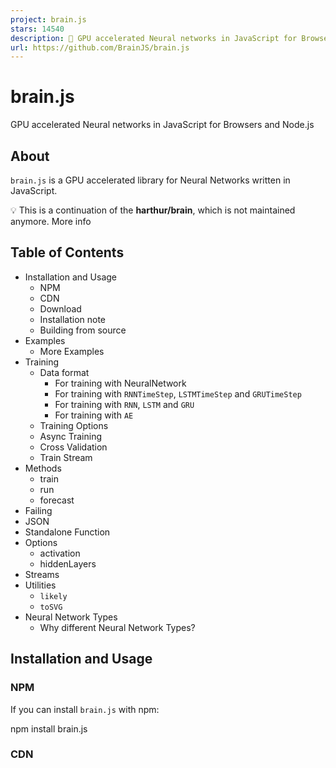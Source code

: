 ```yaml
---
project: brain.js
stars: 14540
description: 🤖 GPU accelerated Neural networks in JavaScript for Browsers and Node.js
url: https://github.com/BrainJS/brain.js
---
```


brain.js
========

GPU accelerated Neural networks in JavaScript for Browsers and Node.js

About
-----

`brain.js` is a GPU accelerated library for Neural Networks written in JavaScript.

💡 This is a continuation of the **harthur/brain**, which is not maintained anymore. More info

Table of Contents
-----------------

-   Installation and Usage
    -   NPM
    -   CDN
    -   Download
    -   Installation note
    -   Building from source
-   Examples
    -   More Examples
-   Training
    -   Data format
        -   For training with NeuralNetwork
        -   For training with `RNNTimeStep`, `LSTMTimeStep` and `GRUTimeStep`
        -   For training with `RNN`, `LSTM` and `GRU`
        -   For training with `AE`
    -   Training Options
    -   Async Training
    -   Cross Validation
    -   Train Stream
-   Methods
    -   train
    -   run
    -   forecast
-   Failing
-   JSON
-   Standalone Function
-   Options
    -   activation
    -   hiddenLayers
-   Streams
-   Utilities
    -   `likely`
    -   `toSVG`
-   Neural Network Types
    -   Why different Neural Network Types?

Installation and Usage
----------------------

### NPM

If you can install `brain.js` with npm:

npm install brain.js

### CDN

<script src\="//unpkg.com/brain.js"\></script\>

### Download

Download the latest brain.js for browser

### Installation note

`Brain.js` depends on a native module `headless-gl` for GPU support. In most cases installing `brain.js` from npm should just work. However, if you run into problems, this means prebuilt binaries are not able to download from GitHub repositories and you might need to build it yourself.

#### Building from source

Please make sure the following dependencies are installed and up to date and then run:

npm rebuild

##### System dependencies

###### Mac OS X

-   A supported version of Python
-   XCode

###### Ubuntu/Debian

-   A supported version of Python
-   A GNU C++ environment (available via the `build-essential` package on `apt`)
-   libxi-dev
-   Working and up-to-date OpenGL drivers
-   GLEW
-   pkg-config

sudo apt-get install -y build-essential libglew-dev libglu1-mesa-dev libxi-dev pkg-config

###### Windows

-   A supported version of Python **See:** https://apps.microsoft.com/store/search/python
-   Microsoft Visual Studio Build Tools 2022
-   run in cmd: `npm config set msvs_version 2022` **Note: This no longer works in modern versions of npm.**
-   run in cmd: `npm config set python python3` **Note: This no longer works in modern versions of npm.**

\* If you are using `Build Tools 2017` then run `npm config set msvs_version 2017` **Note: This no longer works in modern versions of npm.**

Examples
--------

Here's an example showcasing how to approximate the XOR function using `brain.js`: more info on config here.

💡 A fun and practical introduction to Brain.js

// provide optional config object (or undefined). Defaults shown.
const config \= {
  binaryThresh: 0.5,
  hiddenLayers: \[3\], // array of ints for the sizes of the hidden layers in the network
  activation: 'sigmoid', // supported activation types: \['sigmoid', 'relu', 'leaky-relu', 'tanh'\],
  leakyReluAlpha: 0.01, // supported for activation type 'leaky-relu'
};

// create a simple feed-forward neural network with backpropagation
const net \= new brain.NeuralNetwork(config);

net.train(\[
  { input: \[0, 0\], output: \[0\] },
  { input: \[0, 1\], output: \[1\] },
  { input: \[1, 0\], output: \[1\] },
  { input: \[1, 1\], output: \[0\] },
\]);

const output \= net.run(\[1, 0\]); // \[0.987\]

or more info on config here.

// provide optional config object, defaults shown.
const config \= {
  inputSize: 20,
  inputRange: 20,
  hiddenLayers: \[20, 20\],
  outputSize: 20,
  learningRate: 0.01,
  decayRate: 0.999,
};

// create a simple recurrent neural network
const net \= new brain.recurrent.RNN(config);

net.train(\[
  { input: \[0, 0\], output: \[0\] },
  { input: \[0, 1\], output: \[1\] },
  { input: \[1, 0\], output: \[1\] },
  { input: \[1, 1\], output: \[0\] },
\]);

let output \= net.run(\[0, 0\]); // \[0\]
output \= net.run(\[0, 1\]); // \[1\]
output \= net.run(\[1, 0\]); // \[1\]
output \= net.run(\[1, 1\]); // \[0\]

However, there is no reason to use a neural network to figure out XOR. (-: So, here is a more involved, realistic example: Demo: training a neural network to recognize color contrast.

More Examples
-------------

Brain.js Examples Repo

You can check out this fantastic screencast, which explains how to train a simple neural network using a real-world dataset: How to create a neural network in the browser using Brain.js.

Training
--------

Use `train()` to train the network with an array of training data. The network has to be trained with all the data in bulk in one call to `train()`. More training patterns will probably take longer to train, but will usually result in a network better at classifying new patterns.

### Note

Training is computationally expensive, so you should try to train the network offline (or on a Worker) and use the `toFunction()` or `toJSON()` options to plug the pre-trained network into your website.

### Data format

#### For training with `NeuralNetwork`

Each training pattern should have an `input` and an `output`, both of which can be either an array of numbers from `0` to `1` or a hash of numbers from `0` to `1`. For the color contrast demo it looks something like this:

const net \= new brain.NeuralNetwork();

net.train(\[
  { input: { r: 0.03, g: 0.7, b: 0.5 }, output: { black: 1 } },
  { input: { r: 0.16, g: 0.09, b: 0.2 }, output: { white: 1 } },
  { input: { r: 0.5, g: 0.5, b: 1.0 }, output: { white: 1 } },
\]);

const output \= net.run({ r: 1, g: 0.4, b: 0 }); // { white: 0.99, black: 0.002 }

Here's another variation of the above example. (_Note_ that input objects do not need to be similar.)

net.train(\[
  { input: { r: 0.03, g: 0.7 }, output: { black: 1 } },
  { input: { r: 0.16, b: 0.2 }, output: { white: 1 } },
  { input: { r: 0.5, g: 0.5, b: 1.0 }, output: { white: 1 } },
\]);

const output \= net.run({ r: 1, g: 0.4, b: 0 }); // { white: 0.81, black: 0.18 }

#### For training with `RNNTimeStep`, `LSTMTimeStep` and `GRUTimeStep`

Each training pattern can either:

-   Be an array of numbers
-   Be an array of arrays of numbers

Example using an array of numbers:

const net \= new brain.recurrent.LSTMTimeStep();

net.train(\[\[1, 2, 3\]\]);

const output \= net.run(\[1, 2\]); // 3

Example using an array of arrays of numbers:

const net \= new brain.recurrent.LSTMTimeStep({
  inputSize: 2,
  hiddenLayers: \[10\],
  outputSize: 2,
});

net.train(\[
  \[1, 3\],
  \[2, 2\],
  \[3, 1\],
\]);

const output \= net.run(\[
  \[1, 3\],
  \[2, 2\],
\]); // \[3, 1\]

#### For training with `RNN`, `LSTM` and `GRU`

Each training pattern can either:

-   Be an array of values
-   Be a string
-   Have an `input` and an `output`
    -   Either of which can have an array of values or a string

CAUTION: When using an array of values, you can use ANY value, however, the values are represented in the neural network by a single input. So the more _distinct values_ has _the larger your input layer_. If you have a hundreds, thousands, or millions of floating point values _THIS IS NOT THE RIGHT CLASS FOR THE JOB_. Also, when deviating from strings, this gets into beta

Example using direct strings: Hello World Using Brainjs

  const net \= new brain.recurrent.LSTM();

  net.train(\['I am brainjs, Hello World!'\]);

  const output \= net.run('I am brainjs');
  alert(output);

const net \= new brain.recurrent.LSTM();

net.train(\[
  'doe, a deer, a female deer',
  'ray, a drop of golden sun',
  'me, a name I call myself',
\]);

const output \= net.run('doe'); // ', a deer, a female deer'

Example using strings with inputs and outputs:

const net \= new brain.recurrent.LSTM();

net.train(\[
  { input: 'I feel great about the world!', output: 'happy' },
  { input: 'The world is a terrible place!', output: 'sad' },
\]);

const output \= net.run('I feel great about the world!'); // 'happy'

#### For training with `AE`

Each training pattern can either:

-   Be an array of numbers
-   Be an array of arrays of numbers

Training an autoencoder to compress the values of a XOR calculation:

const net \= new brain.AE(
  {
    hiddenLayers: \[ 5, 2, 5 \]
  }
);

net.train(\[
  \[ 0, 0, 0 \],
  \[ 0, 1, 1 \],
  \[ 1, 0, 1 \],
  \[ 1, 1, 0 \]
\]);

Encoding/decoding:

const input \= \[ 0, 1, 1 \];

const encoded \= net.encode(input);
const decoded \= net.decode(encoded);

Denoise noisy data:

const noisyData \= \[ 0, 1, 0 \];

const data \= net.denoise(noisyData);

Test for anomalies in data samples:

const shouldBeFalse \= net.includesAnomalies(\[0, 1, 1\]);
const shouldBeTrue \= net.includesAnomalies(\[0, 1, 0\]);

### Training Options

`train()` takes a hash of options as its second argument:

net.train(data, {
  // Defaults values --> expected validation
  iterations: 20000, // the maximum times to iterate the training data --> number greater than 0
  errorThresh: 0.005, // the acceptable error percentage from training data --> number between 0 and 1
  log: false, // true to use console.log, when a function is supplied it is used --> Either true or a function
  logPeriod: 10, // iterations between logging out --> number greater than 0
  learningRate: 0.3, // scales with delta to effect training rate --> number between 0 and 1
  momentum: 0.1, // scales with next layer's change value --> number between 0 and 1
  callback: null, // a periodic call back that can be triggered while training --> null or function
  callbackPeriod: 10, // the number of iterations through the training data between callback calls --> number greater than 0
  timeout: number, // the max number of milliseconds to train for --> number greater than 0. Default --> Infinity
});

The network will stop training whenever one of the two criteria is met: the training error has gone below the threshold (default `0.005`), or the max number of iterations (default `20000`) has been reached.

By default, training will not let you know how it's doing until the end, but set `log` to `true` to get periodic updates on the current training error of the network. The training error should decrease every time. The updates will be printed to the console. If you set `log` to a function, this function will be called with the updates instead of printing to the console. However, if you want to use the values of the updates in your own output, the `callback` can be set to a function to do so instead.

The learning rate is a parameter that influences how quickly the network trains. It's a number from `0` to `1`. If the learning rate is close to `0`, it will take longer to train. If the learning rate is closer to `1`, it will train faster, but training results may be constrained to a local minimum and perform badly on new data.(_Overfitting_) The default learning rate is `0.3`.

The momentum is similar to learning rate, expecting a value from `0` to `1` as well, but it is multiplied against the next level's change value. The default value is `0.1`

Any of these training options can be passed into the constructor or passed into the `updateTrainingOptions(opts)` method and they will be saved on the network and used during the training time. If you save your network to json, these training options are saved and restored as well (except for callback and log, callback will be forgotten and log will be restored using console.log).

A boolean property called `invalidTrainOptsShouldThrow` is set to `true` by default. While the option is `true`, if you enter a training option that is outside the normal range, an error will be thrown with a message about the abnormal option. When the option is set to `false`, no error will be sent, but a message will still be sent to `console.warn` with the related information.

### Async Training

`trainAsync()` takes the same arguments as train (data and options). Instead of returning the results object from training, it returns a promise that when resolved will return the training results object. Does NOT work with:

-   `brain.recurrent.RNN`
-   `brain.recurrent.GRU`
-   `brain.recurrent.LSTM`
-   `brain.recurrent.RNNTimeStep`
-   `brain.recurrent.GRUTimeStep`
-   `brain.recurrent.LSTMTimeStep`

const net \= new brain.NeuralNetwork();
net
  .trainAsync(data, options)
  .then((res) \=> {
    // do something with my trained network
  })
  .catch(handleError);

With multiple networks you can train in parallel like this:

const net \= new brain.NeuralNetwork();
const net2 \= new brain.NeuralNetwork();

const p1 \= net.trainAsync(data, options);
const p2 \= net2.trainAsync(data, options);

Promise.all(\[p1, p2\])
  .then((values) \=> {
    const res \= values\[0\];
    const res2 \= values\[1\];
    console.log(
      \`net trained in ${res.iterations} and net2 trained in ${res2.iterations}\`
    );
    // do something super cool with my 2 trained networks
  })
  .catch(handleError);

### Cross Validation

Cross Validation can provide a less fragile way of training on larger data sets. The brain.js api provides Cross Validation in this example:

const crossValidate \= new brain.CrossValidate(() \=> new brain.NeuralNetwork(networkOptions));
crossValidate.train(data, trainingOptions, k); //note k (or KFolds) is optional
const json \= crossValidate.toJSON(); // all stats in json as well as neural networks
const net \= crossValidate.toNeuralNetwork(); // get top performing net out of \`crossValidate\`

// optionally later
const json \= crossValidate.toJSON();
const net \= crossValidate.fromJSON(json);

Use `CrossValidate` with these classes:

-   `brain.NeuralNetwork`
-   `brain.RNNTimeStep`
-   `brain.LSTMTimeStep`
-   `brain.GRUTimeStep`

An example of using cross validate can be found in cross-validate.ts

Methods
-------

### `train(trainingData)` -> trainingStatus

The output of `train()` is a hash of information about how the training went:

{
  error: 0.0039139985510105032,  // training error
  iterations: 406                // training iterations
}

### `run(input)` -> prediction

Supported on classes:

-   `brain.NeuralNetwork`
-   `brain.NeuralNetworkGPU` -> All the functionality of `brain.NeuralNetwork` but, ran on GPU (via gpu.js in WebGL2, WebGL1, or fallback to CPU)
-   `brain.recurrent.RNN`
-   `brain.recurrent.LSTM`
-   `brain.recurrent.GRU`
-   `brain.recurrent.RNNTimeStep`
-   `brain.recurrent.LSTMTimeStep`
-   `brain.recurrent.GRUTimeStep`

Example:

// feed forward
const net \= new brain.NeuralNetwork();
net.fromJSON(json);
net.run(input);

// time step
const net \= new brain.LSTMTimeStep();
net.fromJSON(json);
net.run(input);

// recurrent
const net \= new brain.LSTM();
net.fromJSON(json);
net.run(input);

### `forecast(input, count)` -> predictions

Available with the following classes. Outputs a array of predictions. Predictions being a continuation of the inputs.

-   `brain.recurrent.RNNTimeStep`
-   `brain.recurrent.LSTMTimeStep`
-   `brain.recurrent.GRUTimeStep`

Example:

const net \= new brain.LSTMTimeStep();
net.fromJSON(json);
net.forecast(input, 3);

### `toJSON() -> json`

Serialize neural network to json

### `fromJSON(json)`

Deserialize neural network from json

Failing
-------

If the network failed to train, the error will be above the error threshold. This could happen if the training data is too noisy (most likely), the network does not have enough hidden layers or nodes to handle the complexity of the data, or it has not been trained for enough iterations.

If the training error is still something huge like `0.4` after 20000 iterations, it's a good sign that the network can't make sense of the given data.

### RNN, LSTM, or GRU Output too short or too long

The instance of the net's property `maxPredictionLength` (default 100) can be set to adjust the output of the net;

Example:

const net \= new brain.recurrent.LSTM();

// later in code, after training on a few novels, write me a new one!
net.maxPredictionLength \= 1000000000; // Be careful!
net.run('Once upon a time');

JSON
----

Serialize or load in the state of a trained network with JSON:

const json \= net.toJSON();
net.fromJSON(json);

Standalone Function
-------------------

You can also get a custom standalone function from a trained network that acts just like `run()`:

const run \= net.toFunction();
const output \= run({ r: 1, g: 0.4, b: 0 });
console.log(run.toString()); // copy and paste! no need to import brain.js

Options
-------

`NeuralNetwork()` takes a hash of options:

const net \= new brain.NeuralNetwork({
  activation: 'sigmoid', // activation function
  hiddenLayers: \[4\],
  learningRate: 0.6, // global learning rate, useful when training using streams
});

### activation

This parameter lets you specify which activation function your neural network should use. There are currently four supported activation functions, **sigmoid** being the default:

-   sigmoid
-   relu
-   leaky-relu
    -   related option - 'leakyReluAlpha' optional number, defaults to 0.01
-   tanh

Here's a table (thanks, Wikipedia!) summarizing a plethora of activation functions — Activation Function

### hiddenLayers

You can use this to specify the number of hidden layers in the network and the size of each layer. For example, if you want two hidden layers - the first with 3 nodes and the second with 4 nodes, you'd give:

hiddenLayers: \[3, 4\];

By default `brain.js` uses one hidden layer with size proportionate to the size of the input array.

Streams
-------

Use https://www.npmjs.com/package/train-stream to stream data to a NeuralNetwork

Utilities
---------

### `likely`

const likely \= require('brain/likely');
const key \= likely(input, net);

Likely example see: simple letter detection

### `toSVG`

<script src\="../../src/utilities/svg.js"\></script\>

Renders the network topology of a feedforward network

document.getElementById('result').innerHTML \= brain.utilities.toSVG(
  network,
  options
);

toSVG example see: network rendering

The user interface used:

Neural Network Types
--------------------

-   `brain.NeuralNetwork` - Feedforward Neural Network with backpropagation
-   `brain.NeuralNetworkGPU` - Feedforward Neural Network with backpropagation, GPU version
-   `brain.AE` - Autoencoder or "AE" with backpropogation and GPU support
-   `brain.recurrent.RNNTimeStep` - Time Step Recurrent Neural Network or "RNN"
-   `brain.recurrent.LSTMTimeStep` - Time Step Long Short Term Memory Neural Network or "LSTM"
-   `brain.recurrent.GRUTimeStep` - Time Step Gated Recurrent Unit or "GRU"
-   `brain.recurrent.RNN` - Recurrent Neural Network or "RNN"
-   `brain.recurrent.LSTM` - Long Short Term Memory Neural Network or "LSTM"
-   `brain.recurrent.GRU` - Gated Recurrent Unit or "GRU"
-   `brain.FeedForward` - Highly Customizable Feedforward Neural Network with backpropagation
-   `brain.Recurrent` - Highly Customizable Recurrent Neural Network with backpropagation

### Why different Neural Network Types

Different neural nets do different things well. For example:

-   A Feedforward Neural Network can classify simple things very well, but it has no memory of previous actions and has infinite variation of results.
-   A Time Step Recurrent Neural Network _remembers_, and can predict future values.
-   A Recurrent Neural Network _remembers_, and has a finite set of results.

Get Involved
------------

### W3C machine learning standardization process

If you are a developer or if you just care about how ML API should look like - please take a part and join W3C community and share your opinions or simply support opinions you like or agree with.

Brain.js is a widely adopted open source machine learning library in the javascript world. There are several reasons for it, but most notable is **simplicity of usage while not sacrificing performance**. We would like to keep it also simple to learn, simple to use and performant when it comes to W3C standard. We think that current brain.js API is quite close to what we could expect to become a standard. And since supporting doesn't require much effort and still can make a huge difference feel free to join W3C community group and support us with brain.js like API.

Get involved into W3C machine learning ongoing standardization process here. You can also join our open discussion about standardization here.

Issues
------

If you have an issue, either a bug or a feature you think would benefit your project let us know and we will do our best.

Create issues here and follow the template.

### brain.js.org

Source for `brain.js.org` is available at Brain.js.org Repository. Built using awesome `vue.js` & `bulma`. Contributions are always welcome.

Contributors
------------

This project exists thanks to all the people who contribute. \[Contribute\].

Backers
-------

Thank you to all our backers! 🙏 \[Become a backer\]

Sponsors
--------

Support this project by becoming a sponsor. Your logo will show up here with a link to your website. \[Become a sponsor\]
